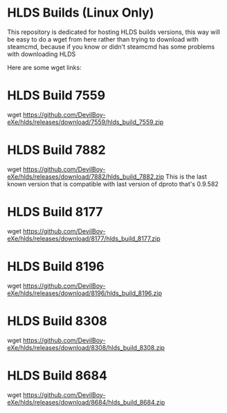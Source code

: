 # HLDS Builds (Linux Only)

This repository is dedicated for hosting HLDS builds versions, this way will be easy to do a wget from here 
rather than trying to download with steamcmd, because if you know or didn't steamcmd has some problems with downloading HLDS

Here are some wget links:

# HLDS Build 7559
wget https://github.com/DevilBoy-eXe/hlds/releases/download/7559/hlds_build_7559.zip
# HLDS Build 7882
wget https://github.com/DevilBoy-eXe/hlds/releases/download/7882/hlds_build_7882.zip
This is the last known version that is compatible with last version of dproto that's 0.9.582
# HLDS Build 8177
wget https://github.com/DevilBoy-eXe/hlds/releases/download/8177/hlds_build_8177.zip
# HLDS Build 8196
wget https://github.com/DevilBoy-eXe/hlds/releases/download/8196/hlds_build_8196.zip
# HLDS Build 8308
wget https://github.com/DevilBoy-eXe/hlds/releases/download/8308/hlds_build_8308.zip
# HLDS Build 8684
wget https://github.com/DevilBoy-eXe/hlds/releases/download/8684/hlds_build_8684.zip
